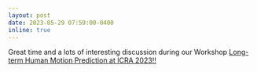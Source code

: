 ```yaml
---
layout: post
date: 2023-05-29 07:59:00-0400
inline: true
---
```



Great time and a lots of interesting discussion during our Workshop <a href="https://motionpredictionICRA2022.github.io/" target="blank">Long-term Human Motion Prediction at ICRA 2023!!</a>